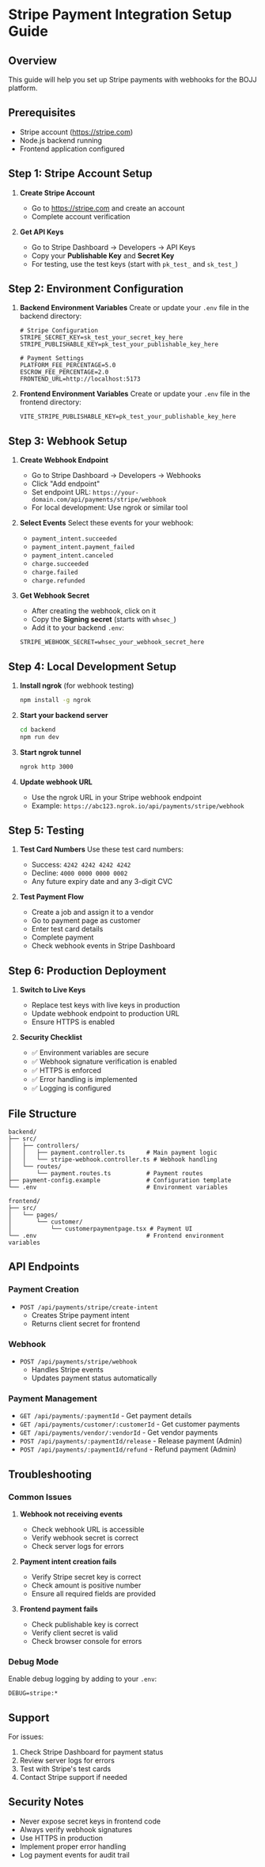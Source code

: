 # Stripe Payment Integration Setup Guide

## Overview

This guide will help you set up Stripe payments with webhooks for the BOJJ platform.

## Prerequisites

- Stripe account (https://stripe.com)
- Node.js backend running
- Frontend application configured

## Step 1: Stripe Account Setup

1. **Create Stripe Account**

   - Go to https://stripe.com and create an account
   - Complete account verification

2. **Get API Keys**
   - Go to Stripe Dashboard → Developers → API Keys
   - Copy your **Publishable Key** and **Secret Key**
   - For testing, use the test keys (start with `pk_test_` and `sk_test_`)

## Step 2: Environment Configuration

1. **Backend Environment Variables**
   Create or update your `.env` file in the backend directory:

   ```env
   # Stripe Configuration
   STRIPE_SECRET_KEY=sk_test_your_secret_key_here
   STRIPE_PUBLISHABLE_KEY=pk_test_your_publishable_key_here

   # Payment Settings
   PLATFORM_FEE_PERCENTAGE=5.0
   ESCROW_FEE_PERCENTAGE=2.0
   FRONTEND_URL=http://localhost:5173
   ```

2. **Frontend Environment Variables**
   Create or update your `.env` file in the frontend directory:

   ```env
   VITE_STRIPE_PUBLISHABLE_KEY=pk_test_your_publishable_key_here
   ```

## Step 3: Webhook Setup

1. **Create Webhook Endpoint**

   - Go to Stripe Dashboard → Developers → Webhooks
   - Click "Add endpoint"
   - Set endpoint URL: `https://your-domain.com/api/payments/stripe/webhook`
   - For local development: Use ngrok or similar tool

2. **Select Events**
   Select these events for your webhook:

   - `payment_intent.succeeded`
   - `payment_intent.payment_failed`
   - `payment_intent.canceled`
   - `charge.succeeded`
   - `charge.failed`
   - `charge.refunded`

3. **Get Webhook Secret**

   - After creating the webhook, click on it
   - Copy the **Signing secret** (starts with `whsec_`)
   - Add it to your backend `.env`:

   ```env
   STRIPE_WEBHOOK_SECRET=whsec_your_webhook_secret_here
   ```

## Step 4: Local Development Setup

1. **Install ngrok** (for webhook testing)

   ```bash
   npm install -g ngrok
   ```

2. **Start your backend server**

   ```bash
   cd backend
   npm run dev
   ```

3. **Start ngrok tunnel**

   ```bash
   ngrok http 3000
   ```

4. **Update webhook URL**
   - Use the ngrok URL in your Stripe webhook endpoint
   - Example: `https://abc123.ngrok.io/api/payments/stripe/webhook`

## Step 5: Testing

1. **Test Card Numbers**
   Use these test card numbers:

   - Success: `4242 4242 4242 4242`
   - Decline: `4000 0000 0000 0002`
   - Any future expiry date and any 3-digit CVC

2. **Test Payment Flow**
   - Create a job and assign it to a vendor
   - Go to payment page as customer
   - Enter test card details
   - Complete payment
   - Check webhook events in Stripe Dashboard

## Step 6: Production Deployment

1. **Switch to Live Keys**

   - Replace test keys with live keys in production
   - Update webhook endpoint to production URL
   - Ensure HTTPS is enabled

2. **Security Checklist**
   - ✅ Environment variables are secure
   - ✅ Webhook signature verification is enabled
   - ✅ HTTPS is enforced
   - ✅ Error handling is implemented
   - ✅ Logging is configured

## File Structure

```
backend/
├── src/
│   ├── controllers/
│   │   ├── payment.controller.ts      # Main payment logic
│   │   └── stripe-webhook.controller.ts # Webhook handling
│   └── routes/
│       └── payment.routes.ts          # Payment routes
├── payment-config.example             # Configuration template
└── .env                               # Environment variables

frontend/
├── src/
│   └── pages/
│       └── customer/
│           └── customerpaymentpage.tsx # Payment UI
└── .env                               # Frontend environment variables
```

## API Endpoints

### Payment Creation

- `POST /api/payments/stripe/create-intent`
  - Creates Stripe payment intent
  - Returns client secret for frontend

### Webhook

- `POST /api/payments/stripe/webhook`
  - Handles Stripe events
  - Updates payment status automatically

### Payment Management

- `GET /api/payments/:paymentId` - Get payment details
- `GET /api/payments/customer/:customerId` - Get customer payments
- `GET /api/payments/vendor/:vendorId` - Get vendor payments
- `POST /api/payments/:paymentId/release` - Release payment (Admin)
- `POST /api/payments/:paymentId/refund` - Refund payment (Admin)

## Troubleshooting

### Common Issues

1. **Webhook not receiving events**

   - Check webhook URL is accessible
   - Verify webhook secret is correct
   - Check server logs for errors

2. **Payment intent creation fails**

   - Verify Stripe secret key is correct
   - Check amount is positive number
   - Ensure all required fields are provided

3. **Frontend payment fails**
   - Check publishable key is correct
   - Verify client secret is valid
   - Check browser console for errors

### Debug Mode

Enable debug logging by adding to your `.env`:

```env
DEBUG=stripe:*
```

## Support

For issues:

1. Check Stripe Dashboard for payment status
2. Review server logs for errors
3. Test with Stripe's test cards
4. Contact Stripe support if needed

## Security Notes

- Never expose secret keys in frontend code
- Always verify webhook signatures
- Use HTTPS in production
- Implement proper error handling
- Log payment events for audit trail
